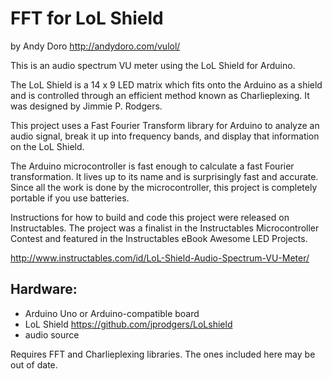  FFT for LoL Shield
================
 by Andy Doro
 http://andydoro.com/vulol/


This is an audio spectrum VU meter using the LoL Shield for Arduino.

The LoL Shield is a 14 x 9 LED matrix which fits onto the Arduino as a shield and is controlled through an efficient method known as Charlieplexing. It was designed by Jimmie P. Rodgers.

This project uses a Fast Fourier Transform library for Arduino to analyze an audio signal, break it up into frequency bands, and display that information on the LoL Shield.

The Arduino microcontroller is fast enough to calculate a fast Fourier transformation. It lives up to its name and is surprisingly fast and accurate.
Since all the work is done by the microcontroller, this project is completely portable if you use batteries.

Instructions for how to build and code this project were released on Instructables. The project was a finalist in the Instructables Microcontroller Contest and featured in the Instructables eBook Awesome LED Projects. 

http://www.instructables.com/id/LoL-Shield-Audio-Spectrum-VU-Meter/
 

Hardware:
-------
 
- Arduino Uno or Arduino-compatible board
- LoL Shield https://github.com/jprodgers/LoLshield
- audio source

Requires FFT and Charlieplexing libraries. The ones included here may be out of date.

